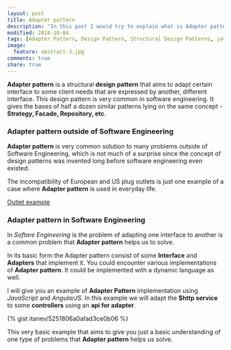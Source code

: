 ```yaml
---
layout: post
title: Adapter pattern
description: "In this post I would try to explain what is Adapter pattern and illustrate his usage with example using AngularJS."
modified: 2014-10-04
tags: [Adapter Pattern, Design Pattern, Structural Design Patterns, javascript, js, AngularJS]
image:
  feature: abstract-3.jpg
comments: true
share: true
---
```


**Adapter pattern** is a structural **design pattern** that aims to adapt certain interface to some client needs that are expressed by another, different interface.
This design pattern is very common in software engineering. It gives the bases of half a dozen similar patterns lying on the same concept - **Strategy, Facade, Repository, etc**.

### Adapter pattern outside of Software Engineering

**Adapter pattern** is very common solution to many problems outside of Software Engineering, which is not much of a surprise since the concept of design patterns was invented long before software engineering even existed.

The incompatibility of European and US plug outlets is just one example of a case where **Adapter pattern** is used in everyday life.

[Outlet example]("http://itanev.github.io/images/AdapterPatternArticle/outletDiagram.png")

### Adapter pattern in Software Engineering

In *Softare Engineering* is the problem of adapting one interface to another is a common problem that **Adapter pattern** helps us to solve.

In its basic form the Adapter pattern consist of some **Interface** and **Adapters** that implement it.
You could encounter various implementations of **Adapter pattern**. It could be implemented with a dynamic language as well.

I will give you an example of **Adapter Pattern** implementation using *JavaScript* and *AngularJS*. In this example we will adapt the **$http service** to some **controllers** using an **api for adapter**.

{% gist itanev/5251806a0afad3ce0b06 %}

This very basic example that aims to give you just a basic understanding of one type of problems that **Adapter pattern** helps us solve.
